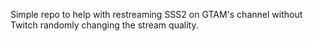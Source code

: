 Simple repo to help with restreaming SSS2 on GTAM's channel without Twitch randomly changing the stream quality.